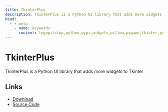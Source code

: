 ```yaml
---
title: TkinterPlus
description: TkinterPlus is a Python UI library that adds more widgets to Tkinter
head:
  - - meta
    - name: keywords
      content: legopitstop,python,pypi,widgets,pillow,pygame,tkinter,pythonpackage
---
```


# TkinterPlus

TkinterPlus is a Python UI library that adds more widgets to Tkinter

## Links

- [Download](https://github.com/legopitstop/tkinterplus/releases)
- [Source Code](https://github.com/legopitstop/tkinterplus)
